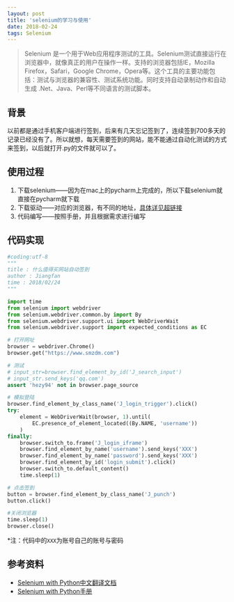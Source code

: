 ```yaml
---
layout: post
title: 'selenium的学习与使用'
date: 2018-02-24
tags: Selenium
---
```


> Selenium  是一个用于Web应用程序测试的工具。Selenium测试直接运行在浏览器中，就像真正的用户在操作一样。支持的浏览器包括IE，Mozilla Firefox，Safari，Google Chrome，Opera等。这个工具的主要功能包括：测试与浏览器的兼容性、测试系统功能。同时支持自动录制动作和自动生成 .Net、Java、Perl等不同语言的测试脚本。

## 背景
以前都是通过手机客户端进行签到，后来有几天忘记签到了，连续签到700多天的记录已经没有了。所以就想，每天需要签到的网站，能不能通过自动化测试的方式来签到，以后就打开.py的文件就可以了。

## 使用过程

1. 下载selenium——因为在mac上的pycharm上完成的，所以下载selenium就直接在pycharm就下载
2. 下载驱动——对应的浏览器，有不同的地址，[具体详见超链接](http://selenium-python.readthedocs.io/installation.html)
3. 代码编写——按照手册，并且根据需求进行编写

## 代码实现
```python
#coding:utf-8
"""
title : 什么值得买网站自动签到
author : Jiangfan
time : 2018/02/24
"""

import time
from selenium import webdriver
from selenium.webdriver.common.by import By
from selenium.webdriver.support.ui import WebDriverWait
from selenium.webdriver.support import expected_conditions as EC

# 打开网址
browser = webdriver.Chrome()
browser.get("https://www.smzdm.com")

# 测试
# input_str=browser.find_element_by_id('J_search_input')
# input_str.send_keys('qq.com')
assert 'hezy94' not in browser.page_source

# 模拟登陆
browser.find_element_by_class_name('J_login_trigger').click()
try:
    element = WebDriverWait(browser, 1).until(
        EC.presence_of_element_located((By.NAME, 'username'))
    )
finally:
    browser.switch_to.frame('J_login_iframe')
    browser.find_element_by_name('username').send_keys('XXX')
    browser.find_element_by_name('password').send_keys('XXX')
    browser.find_element_by_id('login_submit').click()
    browser.switch_to.default_content()
    time.sleep(1)

# 点击签到
button = browser.find_element_by_class_name('J_punch')
button.click()

#关闭浏览器
time.sleep(1)
browser.close()
```
*注：代码中的`XXX`为账号自己的账号与密码

## 参考资料
- [Selenium with Python中文翻译文档](http://selenium-python-zh.readthedocs.io/en/latest/index.html)
- [Selenium with Python手册](http://selenium-python.readthedocs.io/index.html)
